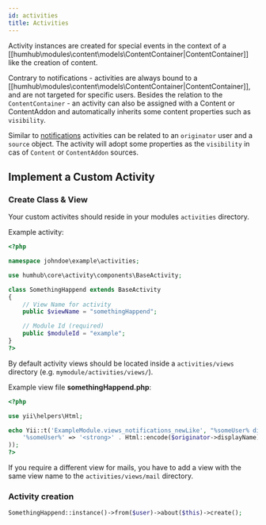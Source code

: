 ```yaml
---
id: activities
title: Activities
---
```



Activity instances are created for special events in the context of a [[humhub\modules\content\models\ContentContainer|ContentContainer]] like the creation of content.

Contrary to notifications - activities are always bound to a [[humhub\modules\content\models\ContentContainer|ContentContainer]], and are not targeted for specific users.
Besides the relation to the `ContentContainer` - an activity can also be assigned with a Content or ContentAddon and automatically inherits some content properties such as `visibility`.

Similar to [notifications](notifications.md) activities can be related to an `originator` user and a `source` object. 
The activity will adopt some properties as the `visibility` in cas of `Content` or `ContentAddon` sources.

## Implement a Custom Activity

### Create Class & View

Your custom activites should reside in your modules `activities` directory.

Example activity:

```php
<?php

namespace johndoe\example\activities;

use humhub\core\activity\components\BaseActivity;

class SomethingHappend extends BaseActivity
{
    // View Name for activity
    public $viewName = "somethingHappend";

    // Module Id (required)
    public $moduleId = "example";
}
?>
```

By default activity views should be located inside a `activities/views` directory (e.g. `mymodule/activities/views/`).

Example view file **somethingHappend.php**:

```php
<?php

use yii\helpers\Html;

echo Yii::t('ExampleModule.views_notifications_newLike', "%someUser% did something cool.", array(
    '%someUser%' => '<strong>' . Html::encode($originator->displayName) . '</strong>'
));
?>
```

If you require a different view for mails, you have to  add a view with the same view name to the `activities/views/mail` directory.  

### Activity creation

```php
SomethingHappend::instance()->from($user)->about($this)->create();
```